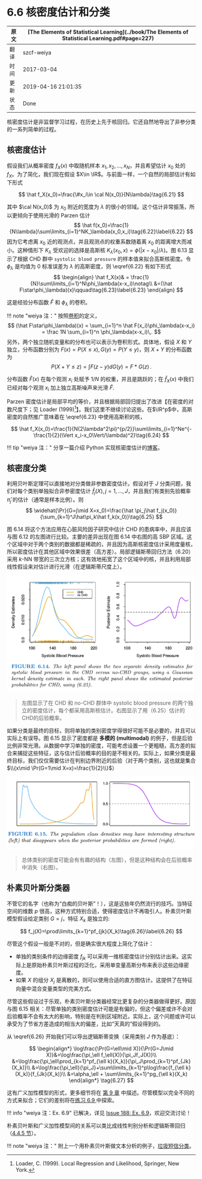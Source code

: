 # 6.6 核密度估计和分类

| 原文   | [The Elements of Statistical Learning](../book/The Elements of Statistical Learning.pdf#page=227) |
| ---- | ---------------------------------------- |
| 翻译   | szcf-weiya                               |
| 时间   | 2017-03-04                    |
|更新|2019-04-16 21:01:35|
| 状态 | Done|


核密度估计是非监督学习过程，在历史上先于核回归。它还自然地导出了非参分类的一系列简单的过程。

## 核密度估计

假设我们从概率密度 $f_X(x)$ 中取随机样本 $x_1,x_2,\ldots,x_N$，并且希望估计 $x_0$ 处的 $f_X$。为了简化，我们现在假设 $X\in \IR$。与前面一样，一个自然的局部估计有如下形式

$$
\hat f_X(x_0)=\frac{\#x_i\in \cal N(x_0)}{N\lambda}\tag{6.21}
$$

其中 $\cal N(x_0)$ 为 $x_0$ 附近的宽度为 $\lambda$ 的很小的邻域。这个估计非常振荡，所以更倾向于使用光滑的 Parzen 估计
$$
\hat f(x_0)=\frac{1}{N\lambda}\sum\limits_{i=1}^NK_\lambda(x_0,x_i)\tag{6.22}\label{6.22}
$$
因为它考虑离 $x_0$ 近的观测点，并且观测点的权重系数随着离 $x_0$ 的距离增大而减小。这种情形下 $K_\lambda$ 受欢迎的选择是高斯核 $K_\lambda(x_0,x)=\phi(\vert x-x_0\vert/\lambda)$。图 6.13 显示了根据 CHD 群中 `systolic blood pressure` 的样本值来拟合高斯核密度。令 $\phi_\lambda$ 是均值为 0 标准误差为 $\lambda$ 的高斯密度，则 \eqref{6.22} 有如下形式
$$
\begin{align}
\hat f_X(x)& = \frac{1}{N}\sum\limits_{i=1}^N\phi_\lambda(x-x_i)\notag\\
&=(\hat F\star\phi_\lambda)(x)\qquad\tag{6.23}\label{6.23}
\end{align}
$$

这是经验分布函数 $\hat F$ 和 $\phi_\lambda$ 的卷积。

!!! note "weiya 注："
    按照[卷积](https://en.wikipedia.org/wiki/Convolution)的定义，
    $$
    (\hat F\star\phi_\lambda)(x) = \sum_{i=1}^n \hat F(x_i)\phi_\lambda(x-x_i) = \frac 1N \sum_{i=1}^n \phi_\lambda(x-x_i)\,.
    $$
    另外，两个独立随机变量和的分布也可以表示为卷积形式。具体地，假设 $X$ 和 $Y$ 独立，分布函数分别为 $F(x)=P(X\le x), G(y)=P(Y\le y)$，则 $X+Y$ 的分布函数为
    $$
    P(X+Y\le z) = \int F(z-y)dG(y) = F*G(z)\,.
    $$

分布函数 $\hat F(x)$ 在每个观测 $x_i$ 处赋予 $1/N$ 的权重，并且是跳跃的；在 $\hat f_X(x)$ 中我们已经对每个观测 $x_i$ 加上独立高斯噪声来光滑 $\hat F$.

Parzen 密度估计是局部平均的等价，并且根据局部回归提出了改进【在密度的对数尺度下；见 Loader (1999)[^1]】。我们这里不继续讨论这些。在$\IR^p$中，高斯密度的自然推广意味着在 \eqref{6.23} 中使用高斯积的核，

$$
\hat f_X(x_0)=\frac{1}{N(2\lambda^2\pi)^{p/2}}\sum\limits_{i=1}^Ne^{-\frac{1}{2}(\Vert x_i-x_0\Vert/\lambda)^2}\tag{6.24}
$$

[^1]: Loader, C. (1999). Local Regression and Likelihood, Springer, New York.

!!! tip "weiya 注："
    分享一篇介绍 Python 实现核密度估计的[博客](https://jakevdp.github.io/blog/2013/12/01/kernel-density-estimation/)。

## 核密度分类

利用贝叶斯定理可以直接地对分类做非参数密度估计。假设对于 $J$ 分类问题，我们对每个类别单独拟合非参密度估计 $\hat f_j(X),j=1,\ldots,J$，并且我们有类别先验概率 $\hat \pi_j$ 的估计（通常是样本比例）。则
$$
\widehat{\Pr}(G=j\mid X=x_0)=\frac{\hat \pi_j\hat f_j(x_0)}{\sum_{k=1}^J\hat\pi_k\hat f_k(x_0)}\tag{6.25}
$$

图 6.14 将这个方法应用在心脏风险因子研究中估计 CHD 的患病率中，并且应该与图 6.12 的左图进行比较。主要的差异出现在图 6.14 中右图的高 SBP 区域。这个区域中对于两个类别的数据都是稀疏的，并且因为高斯核密度估计采用度量核，所以密度估计在其他区域中效果很差（高方差）。局部逻辑斯蒂回归方法（6.20）采用 $k$-NN 带宽的三次立方核；这有效地拓宽了这个区域中的核，并且利用局部线性假设来对估计进行光滑（在逻辑斯蒂尺度上）。

![](../img/06/fig6.14.png)

> 左图显示了在 CHD 和 no-CHD 群体中 systolic blood pressure 的两个独立的密度估计，每个都采用高斯核估计。右图显示了用（6.25）估计的CHD的后验概率。

如果分类是最终的目标，则将单独的类别密度学得很好可能不是必要的，并且可以实际上有误导。图 6.15 显示了密度都是 **多模的 (multimodal)** 的例子，但是后验比例非常光滑。从数据中学习单独的密度，可能考虑设置一个更粗糙，高方差的拟合来捕捉这些特征，这与估计后验概率的目的是不相关的。实际上，如果分类是最终目标，我们仅仅需要估计在判别边界附近的后验（对于两个类别，这也就是集合 $\\{x\mid \Pr(G=1\mid X=x)=\frac{1}{2}\\}$）

![](../img/06/fig6.15.png)

> 总体类别的密度可能会有有趣的结构（左图），但是这种结构会在后验概率中消失（右图）。

## 朴素贝叶斯分类器

不管它的名字（也称为“白痴的贝叶斯”！），这是这些年仍然流行的技巧。当特征空间的维数 $p$ 很高，这种方式特别合适，使得密度估计不再吸引人。朴素贝叶斯模型假设给定类别 $G=j$，特征 $X_k$ 是独立的:

$$
f_j(X)=\prod\limits_{k=1}^pf_{jk}(X_k)\tag{6.26}\label{6.26}
$$

尽管这个假设一般是不对的，但是确实很大程度上简化了估计：

- 单独的类别条件的边缘密度 $f_{jk}$ 可以采用一维核密度估计分别估计出来。这实际上是原始朴素贝叶斯过程的泛化，采用单变量高斯分布来表示这些边缘密度。
- 如果 $X$ 的组分 $X_j$ 是离散的，则可以使用合适的直方图估计。这提供了在特征向量中混合变量类型的完美方式。

尽管这些假设过于乐观，朴素贝叶斯分类器经常比更复杂的分类器做得更好。原因与图 6.15 相关：尽管单独的类别密度估计可能是有偏的，但这个偏差或许不会对后验概率不会有太大的影响，特别是在判别区域附近。实际上，这个问题或许可以承受为了节省方差造成的相当大的偏差，比如“天真的”假设得到的。

从 \eqref{6.26} 开始我们可以导出逻辑斯蒂变换（采用类别 $J$ 作为基底）：

$$
\begin{align*}
\log\frac{\Pr(G=\ell\mid X)}{\Pr(G=J\mid X)}&=\log\frac{\pi_\ell f_\ell(X)}{\pi_Jf_J(X)}\\
&=\log\frac{\pi_\ell\prod_{k=1}^pf_{\ell k}(X_k)}{\pi_J\prod_{k=1}^pf_{Jk}(X_k)}\\
&=\log\frac{\pi_\ell}{\pi_J}+\sum\limits_{k=1}^p\log\frac{f_{\ell k}(X_k)}{f_{Jk}(X_k)}\\
&=\alpha_\ell + \sum\limits_{k=1}^pg_{\ell k}(X_k)
\end{align*}
\tag{6.27}
$$

这有广义加性模型的形式，更多细节将在 [第 9 章](../09-Additive-Models-Trees-and-Related-Methods/9.0-Introduction/index.html) 中描述。尽管模型以完全不同的方式来拟合；它们的差别将在[练习 6.9 ](https://github.com/szcf-weiya/ESL-CN/issues/188)中探索。

!!! info "weiya 注：Ex. 6.9"
    已解决，详见 [Issue 188: Ex. 6.9](https://github.com/szcf-weiya/ESL-CN/issues/188)，欢迎交流讨论！

朴素贝叶斯和广义加性模型间的关系可以类比成线性判别分析和逻辑斯蒂回归（[4.4.5 节](../04-Linear-Methods-for-Classification/4.4-Logistic-Regression/index.html#lda)）。

!!! note "weiya 注："
    附上一个用朴素贝叶斯做文本分析的例子，[垃圾短信分类](https://github.com/szcf-weiya/ESL-CN/tree/master/code/NaiveBayes)。
